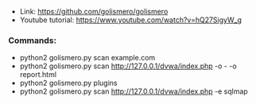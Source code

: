 
- Link: https://github.com/golismero/golismero
- Youtube tutorial: https://www.youtube.com/watch?v=hQ27SigyW_g

### Commands:
- python2 golismero.py scan example.com
- python2 golismero.py scan http://127.0.0.1/dvwa/index.php -o - -o report.html
- python2 golismero.py plugins
- python2 golismero.py scan http://127.0.0.1/dvwa/index.php -e sqlmap
